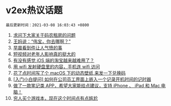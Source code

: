 # v2ex热议话题

`最后更新时间：2021-03-08 16:03:43 +0800`

1. [求问下大家关于码农租房的问题](https://www.v2ex.com/t/759510)
1. [王妈说：“伟宝，你去哪啊？”](https://www.v2ex.com/t/759427)
1. [早晨看到件让人气愤的事](https://www.v2ex.com/t/759433)
1. [短视频对老年人影响真的挺大的](https://www.v2ex.com/t/759529)
1. [有没有感觉 iOS 端的淘宝越来越难用了？](https://www.v2ex.com/t/759332)
1. [用 wifi 发射硬盘里的内容，手机连 wifi 访问](https://www.v2ex.com/t/759313)
1. [花了点时间写了个 macOS 下的动态壁纸,来发一下兑换码](https://www.v2ex.com/t/759603)
1. [[入门小白提问] 如何在公司员工界面上嵌入一个记录开机时间的记时器](https://www.v2ex.com/t/759340)
1. [做了一款笔记类 APP，希望大家能给点建议，支持 iPhone 、 iPad 和 Mac 电脑！](https://www.v2ex.com/t/759488)
1. [穷人买个游戏本，现在这个时间点有点尴尬](https://www.v2ex.com/t/759384)


